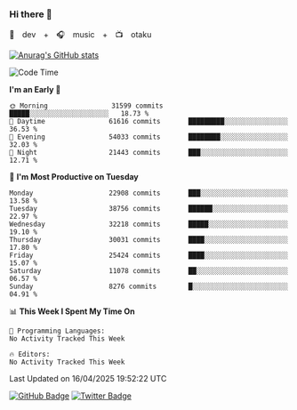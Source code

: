 ### Hi there 👋

🚀　dev　+　🎧　music　+　📺　otaku


[![Anurag's GitHub stats](https://github-readme-stats.vercel.app/api?username=koheitasaka&count_private=true&show_icons=true&theme=monokai)](https://github.com/koheitasaka/github-readme-stats)

<!--START_SECTION:waka-->
![Code Time](http://img.shields.io/badge/Code%20Time-1%2C161%20hrs%2023%20mins-blue)

**I'm an Early 🐤** 

```text
🌞 Morning                31599 commits       █████░░░░░░░░░░░░░░░░░░░░   18.73 % 
🌆 Daytime                61616 commits       █████████░░░░░░░░░░░░░░░░   36.53 % 
🌃 Evening                54033 commits       ████████░░░░░░░░░░░░░░░░░   32.03 % 
🌙 Night                  21443 commits       ███░░░░░░░░░░░░░░░░░░░░░░   12.71 % 
```
📅 **I'm Most Productive on Tuesday** 

```text
Monday                   22908 commits       ███░░░░░░░░░░░░░░░░░░░░░░   13.58 % 
Tuesday                  38756 commits       ██████░░░░░░░░░░░░░░░░░░░   22.97 % 
Wednesday                32218 commits       █████░░░░░░░░░░░░░░░░░░░░   19.10 % 
Thursday                 30031 commits       ████░░░░░░░░░░░░░░░░░░░░░   17.80 % 
Friday                   25424 commits       ████░░░░░░░░░░░░░░░░░░░░░   15.07 % 
Saturday                 11078 commits       ██░░░░░░░░░░░░░░░░░░░░░░░   06.57 % 
Sunday                   8276 commits        █░░░░░░░░░░░░░░░░░░░░░░░░   04.91 % 
```


📊 **This Week I Spent My Time On** 

```text
💬 Programming Languages: 
No Activity Tracked This Week

🔥 Editors: 
No Activity Tracked This Week
```


 Last Updated on 16/04/2025 19:52:22 UTC
<!--END_SECTION:waka-->

[![GitHub Badge](https://img.shields.io/badge/GitHub-100000?style=for-the-badge&logo=github&logoColor=white)](https://github.com/koheitasaka)
[![Twitter Badge](https://img.shields.io/badge/Twitter-1DA1F2?style=for-the-badge&logo=twitter&logoColor=white)](https://twitter.com/sleep_asleep_)
